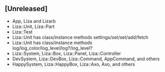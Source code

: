 ## [Unreleased]

- App, Liza and Lizarb
- Liza::Unit, Liza::Part
- Liza::Test
- Liza::Unit has class/instance methods settings/set/set/add/fetch
- Liza::Unit has class/instance methods log/log_color/log_level/log?/log_level?
- Liza::System, Liza::Box, Liza::Panel, Liza::Controller
- DevSystem, Liza::DevBox, Liza::Command, AppCommand, and others
- HappySystem, Liza::HappyBox, Liza::Axo, Axo, and others
